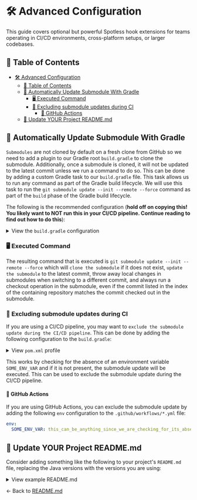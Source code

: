 # 🛠️ Advanced Configuration

This guide covers optional but powerful Spotless hook extensions for teams operating in CI/CD environments, cross-platform setups, or larger codebases.

## 📑 Table of Contents

- [🛠️ Advanced Configuration](#️-advanced-configuration)
  - [📑 Table of Contents](#-table-of-contents)
  - [🔄 Automatically Update Submodule With Gradle](#-automatically-update-submodule-with-gradle)
    - [🖥️ Executed Command](#️-executed-command)
    - [🚫 Excluding submodule updates during CI](#-excluding-submodule-updates-during-ci)
      - [🤖 GitHub Actions](#-github-actions)
  - [📝 Update YOUR Project README.md](#-update-your-project-readmemd)

## 🔄 Automatically Update Submodule With Gradle

`Submodules` are not cloned by default on a fresh clone from GitHub so we need to add a plugin to our Gradle root `build.gradle` to clone the submodule. Additionally, once a submodule is cloned, it will not be updated to the latest commit unless we run a command to do so. This can be done by adding a custom Gradle task to our `build.gradle` file. This task allows us to run any command as part of the Gradle build lifecycle. We will use this task to run the `git submodule update --init --remote --force` command as part of the `build` phase of the Gradle build lifecycle.

The following is the recommended configuration (**hold off on copying this! You likely want to NOT run this in your CI/CD pipeline. Continue reading to find out how to do this**):

<!-- markdownlint-disable-next-line MD033 -->
<details><summary>View the <code>build.gradle</code> configuration</summary>

```groovy
abstract class UpdateSubmoduleExecOperationsTask extends DefaultTask {
    private ExecOperations execOperations

    @Inject //@javax.inject.Inject
    UpdateSubmoduleExecOperationsTask(ExecOperations execOperations) {
        this.execOperations = execOperations
    }

    @TaskAction
    void doTaskAction() {
        execOperations.exec {
            commandLine 'git', 'submodule', 'update', '--init', '--remote', '--force'
        }
    }
}


tasks.register("updateSubmodule", UpdateSubmoduleExecOperationsTask)

build {
    dependsOn updateSubmodule
}
```

</details>

### 🖥️ Executed Command

The resulting command that is executed is `git submodule update --init --remote --force` which will `clone the submodule` if it does not exist, `update the submodule` to the latest commit, throw away local changes in submodules when switching to a different commit, and always run a checkout operation in the submodule, even if the commit listed in the index of the containing repository matches the commit checked out in the submodule.

### 🚫 Excluding submodule updates during CI

If you are using a CI/CD pipeline, you may want to `exclude the submodule update during the CI/CD pipeline`. This can be done by adding the following configuration to the `build.gradle`:

<!-- markdownlint-disable-next-line MD033 -->
<details><summary>View <code>pom.xml</code> profile</summary>

```groovy
task updateSubmodule {
    doLast {
        exec {
            commandLine 'git', 'submodule', 'update', '--init', '--remote', '--force'
        }
    }
    onlyIf {
        System.env['SOME_ENV_VAR'] != null
    }
}

build {
    dependsOn updateSubmodule
}
```

</details>

This works by checking for the absence of an environment variable `SOME_ENV_VAR` and if it is not present, the submodule update will be executed. This can be used to exclude the submodule update during the CI/CD pipeline.

#### 🤖 GitHub Actions

If you are using GitHub Actions, you can exclude the submodule update by adding the following `env` configuration to the `.github/workflows/*.yml` file:

```yaml
env:
  SOME_ENV_VAR: this_can_be_anything_since_we_are_checking_for_its_absence_not_its_value
```

## 📝 Update YOUR Project README.md

Consider adding something like the following to your project's `README.md` file, replacing the Java versions with the versions you are using:

<!-- markdownlint-disable-next-line MD033 -->
<details><summary>View example README.md</summary>

```markdown
## Setup

If this is your first time opening or working on this project, you will need to run the following commands to set up the project: `./gradlew clean verify`

This will install the necessary git hooks and update the submodule to the latest version. After performing this command at least one time, you won't need to do anything else. When you go to commit, the `spotless` formatter and pre-commit hooks will run automatically, formatting your code to the project's code style for easier PR review.

### Windows Setup Caveat

Windows users whose project is located within a filepath that contains a space will experience issues with `Gradle Wrapper` and should instead globally install `Gradle` via `choco install gradle -y` and run `gradle clean verify` instead. This typically happens due to the `C:\Users\<USERNAME>\` path containing a space (in this case `<USERNAME>` being something like `John Doe`).

A filepath such as this `C:\Git Hub\projects\fake` will cause issues with the `Gradle Wrapper`. Instead, move the project to a different location, such as `C:\projects\fake` or `C:\GitHub\projects\fake` and run the command again. This is a known issue with the `Gradle Wrapper` and is not specific to this project.
```

</details>

← Back to [README.md](./README.md)
